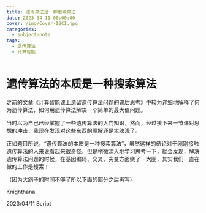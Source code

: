 ```yaml
---
title: 遗传算法是一种搜索算法
date: 2023-04-11 00:00:00
cover: /img/Cover-I2CI.jpg
categories:
  - subject-note
tags:
  - 遗传算法
  - 计算智能
---
```


# 遗传算法的本质是一种搜索算法

之前的文章《计算智能课上遗留遗传算法问题的课后思考》中较为详细地解释了何为遗传算法，如何用遗传算法解决一个简单的最大值问题。

当时以为自己已经掌握了一些遗传算法的入门知识，然而，经过接下来一节课对思想的冲击，我现在发现对这些东西的理解还是太肤浅了。

正如题目所说，“遗传算法的本质是一种搜索算法”，虽然这样的结论对于刚刚接触遗传算法的人来说看起来很奇怪，但是稍微深入地学习思考一下，就会发现，解决遗传算法问题的时候，在基因编码、交叉、突变方面绕了一大圈，其实我们一直在做的工作是搜索！

（因为大鸽子的时间不够了所以下面的部分之后再写）

Knighthana

2023/04/11 Script

